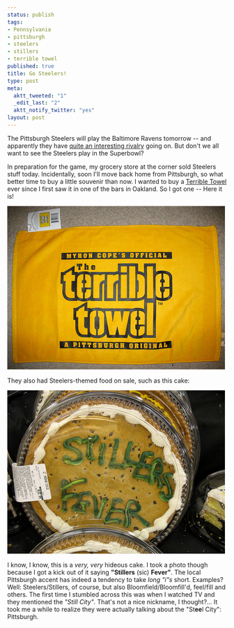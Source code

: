 ```yaml
--- 
status: publish
tags: 
- Pennsylvania
- pittsburgh
- steelers
- stillers
- terrible towel
published: true
title: Go Steelers!
type: post
meta: 
  aktt_tweeted: "1"
  _edit_last: "2"
  aktt_notify_twitter: "yes"
layout: post
---
```

The Pittsburgh Steelers will play the Baltimore Ravens tomorrow -- and apparently they have <a href="http://msn.foxsports.com/nfl/story/9093100/Ravens-Steelers-rivalry-as-nasty-as-it-gets">quite an interesting rivalry</a> going on. But don't we all want to see the Steelers play in the Superbowl?

In preparation for the game, my grocery store at the corner sold Steelers stuff today. Incidentally, soon I'll move back home from Pittsburgh, so what better time to buy a little souvenir than now. I wanted to buy a <a href="http://en.wikipedia.org/wiki/Terrible_Towel">Terrible Towel</a> ever since I first saw it in one of the bars in Oakland. So I got one -- Here it is!

<img src="/media/wp/2009/01/terrible-towel.jpg" alt="Terrible Towel" title="Terrible Towel" width="500" height="375" class="alignnone size-full wp-image-1974" />

They also had Steelers-themed food on sale, such as this cake:

<img src="/media/wp/2009/01/stillers-fever.jpg" alt="Stillers Fever" title="Stillers Fever" width="500" height="375" class="alignnone size-full wp-image-1975" />

I know, I know, this is a <em>very, very</em> hideous cake. I took a photo though because I got a kick out of it saying <strong>"Stillers</strong> (sic) <strong>Fever"</strong>. The local Pittsburgh accent has indeed a tendency to take <em>long "i"s</em> short. Examples? Well: Steelers/Stillers, of course, but also Bloomfield/Bloomfill'd, feel/fill and others. The first time I stumbled across this was when I watched TV and they mentioned the <em>"Still City"</em>. That's not a nice nickname, I thought?... It took me a while to realize they were actually talking about the "St<strong>ee</strong>l City": Pittsburgh.
